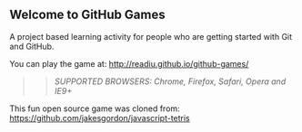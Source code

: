 ## Welcome to GitHub Games

A project based learning activity for people who are getting started with Git and GitHub.

You can play the game at: http://readiu.github.io/github-games/

>> _*SUPPORTED BROWSERS*: Chrome, Firefox, Safari, Opera and IE9+_

This fun open source game was cloned from: https://github.com/jakesgordon/javascript-tetris
